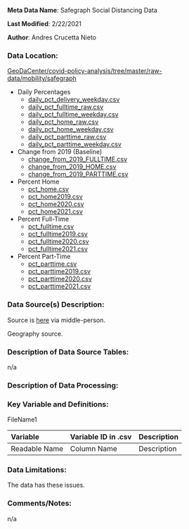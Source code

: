 **Meta Data Name**: Safegraph Social Distancing Data

**Last Modified**: 2/22/2021

**Author**: Andres Crucetta Nieto

### Data Location: 
[GeoDaCenter/covid-policy-analysis/tree/master/raw-data/mobility/safegraph](https://github.com/GeoDaCenter/covid-policy-analysis/tree/master/raw-data/mobility/safegraph)
* Daily Percentages
  * [daily_pct_delivery_weekday.csv](https://github.com/GeoDaCenter/covid-policy-analysis/blob/master/raw-data/mobility/safegraph/daily_pct_delivery_weekday.csv)
  * [daily_pct_fulltime_raw.csv](https://github.com/GeoDaCenter/covid-policy-analysis/blob/master/raw-data/mobility/safegraph/daily_pct_fulltime_raw.csv)
  * [daily_pct_fulltime_weekday.csv](https://github.com/GeoDaCenter/covid-policy-analysis/blob/master/raw-data/mobility/safegraph/daily_pct_fulltime_weekday.csv)
  * [daily_pct_home_raw.csv](https://github.com/GeoDaCenter/covid-policy-analysis/blob/master/raw-data/mobility/safegraph/daily_pct_home_raw.csv)
  * [daily_pct_home_weekday.csv](https://github.com/GeoDaCenter/covid-policy-analysis/blob/master/raw-data/mobility/safegraph/daily_pct_home_weekday.csv)
  * [daily_pct_parttime_raw.csv](https://github.com/GeoDaCenter/covid-policy-analysis/blob/master/raw-data/mobility/safegraph/daily_pct_parttime_raw.csv)
  * [daily_pct_parttime_weekday.csv](https://github.com/GeoDaCenter/covid-policy-analysis/blob/master/raw-data/mobility/safegraph/daily_pct_parttime_weekday.csv)
* Change from 2019 (Baseline)
  * [change_from_2019_FULLTIME.csv](https://github.com/GeoDaCenter/covid-policy-analysis/blob/master/raw-data/mobility/safegraph/change_from_2019_FULLTIME.csv)
  * [change_from_2019_HOME.csv](https://github.com/GeoDaCenter/covid-policy-analysis/blob/master/raw-data/mobility/safegraph/change_from_2019_HOME.csv)
  * [change_from_2019_PARTTIME.csv](https://github.com/GeoDaCenter/covid-policy-analysis/blob/master/raw-data/mobility/safegraph/change_from_2019_PARTTIME.csv)
* Percent Home
  * [pct_home.csv](https://github.com/GeoDaCenter/covid-policy-analysis/blob/master/raw-data/mobility/safegraph/pct_home.csv)
  * [pct_home2019.csv](https://github.com/GeoDaCenter/covid-policy-analysis/blob/master/raw-data/mobility/safegraph/pct_home2019.csv)
  * [pct_home2020.csv](https://github.com/GeoDaCenter/covid-policy-analysis/blob/master/raw-data/mobility/safegraph/pct_home2020.csv)
  * [pct_home2021.csv](https://github.com/GeoDaCenter/covid-policy-analysis/blob/master/raw-data/mobility/safegraph/pct_home2021.csv)
* Percent Full-Time
  * [pct_fulltime.csv](https://github.com/GeoDaCenter/covid-policy-analysis/blob/master/raw-data/mobility/safegraph/pct_fulltime.csv)
  * [pct_fulltime2019.csv](https://github.com/GeoDaCenter/covid-policy-analysis/blob/master/raw-data/mobility/safegraph/pct_fulltime2019.csv)
  * [pct_fulltime2020.csv](https://github.com/GeoDaCenter/covid-policy-analysis/blob/master/raw-data/mobility/safegraph/pct_fulltime2020.csv)
  * [pct_fulltime2021.csv](https://github.com/GeoDaCenter/covid-policy-analysis/blob/master/raw-data/mobility/safegraph/pct_fulltime2021.csv)
* Percent Part-Time
  * [pct_parttime.csv](https://github.com/GeoDaCenter/covid-policy-analysis/blob/master/raw-data/mobility/safegraph/pct_parttime.csv)
  * [pct_parttime2019.csv](https://github.com/GeoDaCenter/covid-policy-analysis/blob/master/raw-data/mobility/safegraph/pct_parttime2019.csv)
  * [pct_parttime2020.csv](https://github.com/GeoDaCenter/covid-policy-analysis/blob/master/raw-data/mobility/safegraph/pct_parttime2020.csv)
  * [pct_parttime2021.csv](https://github.com/GeoDaCenter/covid-policy-analysis/blob/master/raw-data/mobility/safegraph/pct_parttime2021.csv)

### Data Source(s) Description:  
Source is [here](https://bphc.hrsa.gov...) via middle-person. 

Geography source. 

### Description of Data Source Tables: 
n/a

### Description of Data Processing: 


### Key Variable and Definitions:

FileName1

| Variable | Variable ID in .csv | Description |
|:---------|:--------------------|:------------|
| Readable Name | Column Name | Description |

### Data Limitations:
The data has these issues. 

### Comments/Notes:
n/a
